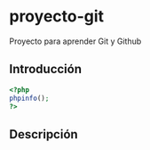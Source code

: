 # proyecto-git
Proyecto para aprender Git y Github

## Introducción

```php
<?php 
phpinfo(); 
?>
```
## Descripción
